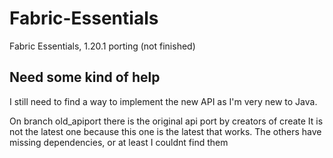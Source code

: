 # Fabric-Essentials
Fabric Essentials, 1.20.1 porting (not finished)

## Need some kind of help
I still need to find a way to implement the new API as I'm very new to Java.

On branch old_apiport there is the original api port by creators of create
It is not the latest one because this one is the latest that works. The others have missing dependencies, or at least I couldnt find them
